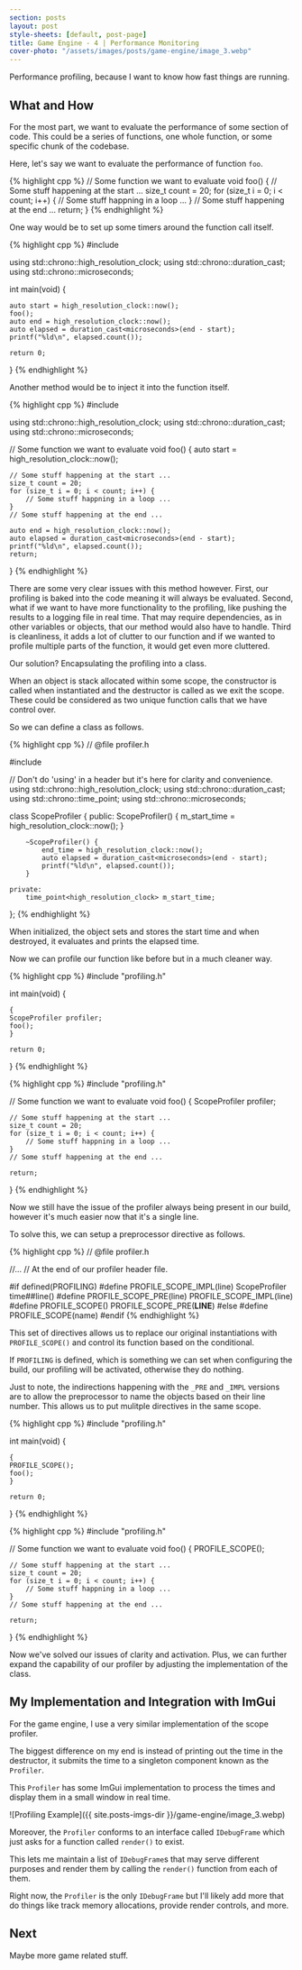 ```yaml
---
section: posts
layout: post
style-sheets: [default, post-page]
title: Game Engine - 4 | Performance Monitoring
cover-photo: "/assets/images/posts/game-engine/image_3.webp"
---
```


Performance profiling, because I want to know how fast things are running.

## What and How

For the most part, we want to evaluate the performance of some section of code.
This could be a series of functions, one whole function, or some specific
chunk of the codebase.

Here, let's say we want to evaluate the performance of function `foo`. 

{% highlight cpp %}
// Some function we want to evaluate
void foo() {
    // Some stuff happening at the start ...
    size_t count = 20;
    for (size_t i = 0; i < count; i++) {
        // Some stuff happning in a loop ...
    }
    // Some stuff happening at the end ...
    return;
}
{% endhighlight %}

One way would be to set up some timers around the function call itself.

{% highlight cpp %}
#include <chrono>

using std::chrono::high_resolution_clock;
using std::chrono::duration_cast;
using std::chrono::microseconds;

int main(void) {
    
    auto start = high_resolution_clock::now();
    foo();
    auto end = high_resolution_clock::now();
    auto elapsed = duration_cast<microseconds>(end - start);
    printf("%ld\n", elapsed.count());

    return 0;
}
{% endhighlight %}

Another method would be to inject it into the function itself.

{% highlight cpp %}
#include <chrono>

using std::chrono::high_resolution_clock;
using std::chrono::duration_cast;
using std::chrono::microseconds;

// Some function we want to evaluate
void foo() {
    auto start = high_resolution_clock::now();

    // Some stuff happening at the start ...
    size_t count = 20;
    for (size_t i = 0; i < count; i++) {
        // Some stuff happning in a loop ...
    }
    // Some stuff happening at the end ...

    auto end = high_resolution_clock::now();
    auto elapsed = duration_cast<microseconds>(end - start);
    printf("%ld\n", elapsed.count());
    return;
}
{% endhighlight %}

There are some very clear issues with this method however. First, our profiling
is baked into the code meaning it will always be evaluated. Second, what if we
want to have more functionality to the profiling, like pushing the results to a
logging file in real time. That may require dependencies, as in other variables
or objects, that our method would also have to handle. Third is cleanliness,
it adds a lot of clutter to our function and if we wanted to profile multiple
parts of the function, it would get even more cluttered.

Our solution? Encapsulating the profiling into a class.

When an object is stack allocated within some scope, the constructor is called
when instantiated and the destructor is called as we exit the scope. These could be
considered as two unique function calls that we have control over.

So we can define a class as follows.

{% highlight cpp %}
// @file    profiler.h

#include <chrono>

// Don't do 'using' in a header but it's here for clarity and convenience.
using std::chrono::high_resolution_clock;
using std::chrono::duration_cast;
using std::chrono::time_point;
using std::chrono::microseconds;


class ScopeProfiler {
    public:
        ScopeProfiler() {
            m_start_time = high_resolution_clock::now();
        }

        ~ScopeProfiler() {
            end_time = high_resolution_clock::now();
            auto elapsed = duration_cast<microseconds>(end - start);
            printf("%ld\n", elapsed.count());
        }
        
    private:
        time_point<high_resolution_clock> m_start_time;

};
{% endhighlight %}

When initialized, the object sets and stores the start time and when destroyed, it
evaluates and prints the elapsed time.

Now we can profile our function like before but in a much cleaner way.

{% highlight cpp %}
#include "profiling.h"

int main(void) {
    
    { 
    ScopeProfiler profiler;
    foo();
    }

    return 0;
}
{% endhighlight %}

{% highlight cpp %}
#include "profiling.h"

// Some function we want to evaluate
void foo() {
    ScopeProfiler profiler;

    // Some stuff happening at the start ...
    size_t count = 20;
    for (size_t i = 0; i < count; i++) {
        // Some stuff happning in a loop ...
    }
    // Some stuff happening at the end ...

    return;
}
{% endhighlight %}

Now we still have the issue of the profiler always being present in our build,
however it's much easier now that it's a single line.

To solve this, we can setup a preprocessor directive as follows.

{% highlight cpp %}
// @file    profiler.h

//...
// At the end of our profiler header file.

#if defined(PROFILING)
#define PROFILE_SCOPE_IMPL(line) ScopeProfiler time##line()
#define PROFILE_SCOPE_PRE(line) PROFILE_SCOPE_IMPL(line)
#define PROFILE_SCOPE() PROFILE_SCOPE_PRE(__LINE__)
#else
#define PROFILE_SCOPE(name)
#endif
{% endhighlight %}

This set of directives allows us to replace our original instantiations
with `PROFILE_SCOPE()` and control its function based on the conditional.

If `PROFILING` is defined, which is something we can set when configuring the
build, our profiling will be activated, otherwise they do nothing.

Just to note, the indirections happening with the `_PRE` and `_IMPL` versions are 
to allow the preprocessor to name the objects based on their line number.
This allows us to put mulitple directives in the same scope.


{% highlight cpp %}
#include "profiling.h"

int main(void) {
    
    { 
    PROFILE_SCOPE();
    foo();
    }

    return 0;
}
{% endhighlight %}

{% highlight cpp %}
#include "profiling.h"

// Some function we want to evaluate
void foo() {
    PROFILE_SCOPE();

    // Some stuff happening at the start ...
    size_t count = 20;
    for (size_t i = 0; i < count; i++) {
        // Some stuff happning in a loop ...
    }
    // Some stuff happening at the end ...

    return;
}
{% endhighlight %}

Now we've solved our issues of clarity and activation. Plus, we can further
expand the capability of our profiler by adjusting the implementation
of the class.

## My Implementation and Integration with ImGui

For the game engine, I use a very similar implementation of the scope profiler.

The biggest difference on my end is instead of printing out the time in the
destructor, it submits the time to a singleton component known as the `Profiler`.

This `Profiler` has some ImGui implementation to process the times and display
them in a small window in real time.

![Profiling Example]({{ site.posts-imgs-dir }}/game-engine/image_3.webp)

Moreover, the `Profiler` conforms to an interface called `IDebugFrame` which
just asks for a function called `render()` to exist.

This lets me maintain a list of `IDebugFrame`s that may serve different purposes
and render them by calling the `render()` function from each of them.

Right now, the `Profiler` is the only `IDebugFrame` but I'll likely add more
that do things like track memory allocations, provide render controls, and more.

## Next

Maybe more game related stuff.


